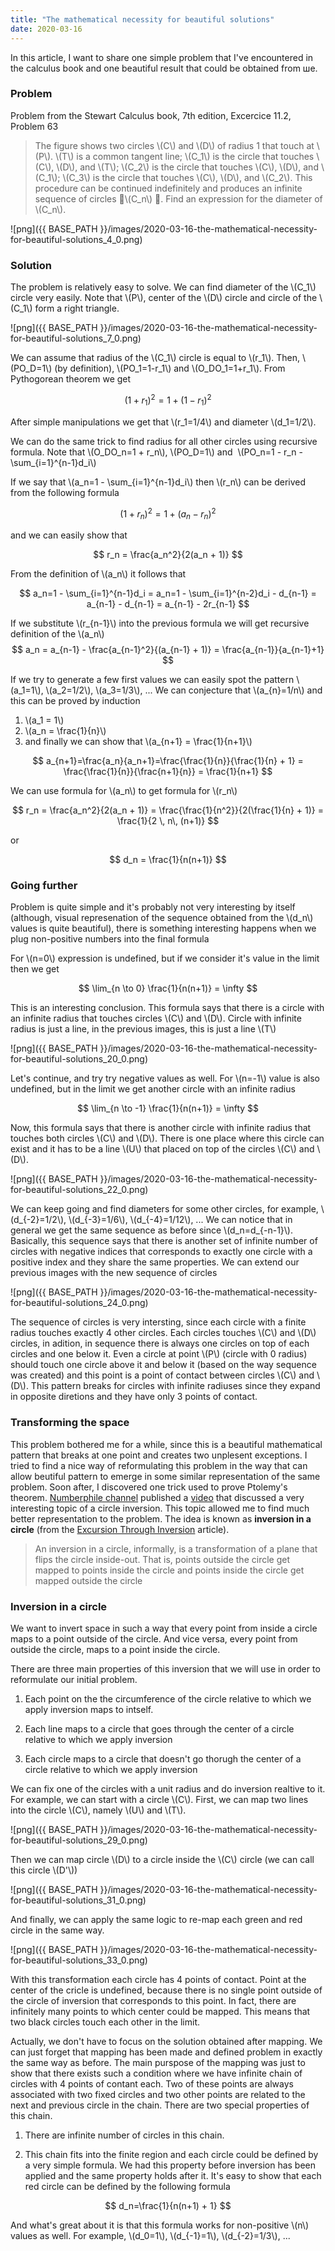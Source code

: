 ```yaml
---
title: "The mathematical necessity for beautiful solutions"
date: 2020-03-16
---
```

In this article, I want to share one simple problem that I've encountered in the
calculus book and one beautiful result that could be obtained from ше.

### Problem

Problem from the Stewart Calculus book, 7th edition, Excercice 11.2, Problem 63

> The figure shows two circles \\(C\\) and \\(D\\) of radius 1 that touch
at \\(P\\). \\(T\\) is a common tangent line; \\(C_1\\) is the circle that
touches
\\(C\\), \\(D\\), and \\(T\\); \\(C_2\\) is the circle that touches \\(C\\),
\\(D\\), and \\(C_1\\); \\(C_3\\) is
the circle that touches \\(C\\), \\(D\\), and \\(C_2\\). This procedure can be
continued indefinitely and produces an infinite sequence of
circles 􏰗\\(C_n\\) 􏰙. Find an expression for the diameter of \\(C_n\\).








![png]({{ BASE_PATH }}/images/2020-03-16-the-mathematical-necessity-for-beautiful-solutions_4_0.png)


### Solution

The problem is relatively easy to solve. We can find diameter of the \\(C_1\\)
circle very easily. Note that \\(P\\), center of the \\(D\\) circle and circle
of the \\(C_1\\) form a right triangle.





![png]({{ BASE_PATH }}/images/2020-03-16-the-mathematical-necessity-for-beautiful-solutions_7_0.png)


We can assume that radius of the \\(C_1\\) circle is equal to \\(r_1\\). Then,
\\(PO_D=1\\) (by definition), \\(PO_1=1-r_1\\) and \\(O_DO_1=1+r_1\\). From
Pythogorean theorem we get

$$
(1 + r_1)^2 = 1 + (1 - r_1) ^ 2
$$

After simple manipulations we get that \\(r_1=1/4\\) and diameter \\(d_1=1/2\\).

We can do the same trick to find radius for all other circles using recursive
formula. Note that \\(O_DO_n=1 + r_n\\), \\(PO_D=1\\) and  \\(PO_n=1 - r_n -
\sum_{i=1}^{n-1}d_i\\)

If we say that \\(a_n=1 - \sum_{i=1}^{n-1}d_i\\) then \\(r_n\\) can be derived
from the following formula

$$
(1 + r_n)^2 = 1 + (a_n - r_n) ^ 2
$$

and we can easily show that

$$
r_n = \frac{a_n^2}{2(a_n + 1)}
$$

From the definition of \\(a_n\\) it follows that

$$
a_n=1 - \sum_{i=1}^{n-1}d_i = a_n=1 - \sum_{i=1}^{n-2}d_i - d_{n-1} = a_{n-1} -
d_{n-1} = a_{n-1} - 2r_{n-1}
$$

If we substitute \\(r_{n-1}\\) into the previous formula we will get recursive
definition of the \\(a_n\\)
$$
a_n = a_{n-1} - \frac{a_{n-1}^2}{(a_{n-1} + 1)} = \frac{a_{n-1}}{a_{n-1}+1}
$$

If we try to generate a few first values we can easily spot the pattern
\\(a_1=1\\), \\(a_2=1/2\\), \\(a_3=1/3\\), ... We can conjecture that
\\(a_{n}=1/n\\) and this can be proved by induction

1. \\(a_1 = 1\\)
2. \\(a_n = \frac{1}{n}\\)
3. and finally we can show that \\(a_{n+1} = \frac{1}{n+1}\\)

$$
a_{n+1}=\frac{a_n}{a_n+1}=\frac{\frac{1}{n}}{\frac{1}{n} + 1} =
\frac{\frac{1}{n}}{\frac{n+1}{n}} = \frac{1}{n+1}
$$

We can use formula for \\(a_n\\) to get formula for \\(r_n\\)


$$
r_n = \frac{a_n^2}{2(a_n + 1)} = \frac{\frac{1}{n^2}}{2(\frac{1}{n} + 1)} =
\frac{1}{2 \, n\, (n+1)}
$$

or

$$
d_n = \frac{1}{n(n+1)}
$$

### Going further

Problem is quite simple and it's probably not very interesting by itself
(although, visual represenation of the sequence obtained from the \\(d_n\\)
values is quite beautiful), there is something interesting happens when we plug
non-positive numbers into the final formula

For \\(n=0\\) expression is undefined, but if we consider it's value in the
limit then we get

$$
\lim_{n \to 0} \frac{1}{n(n+1)} = \infty
$$

This is an interesting conclusion. This formula says that there is a circle with
an infinite radius that touches circles \\(C\\) and \\(D\\). Circle with
infinite radius is just a line, in the previous images, this is just a line
\\(T\\)





![png]({{ BASE_PATH }}/images/2020-03-16-the-mathematical-necessity-for-beautiful-solutions_20_0.png)


Let's continue, and try try negative values as well. For \\(n=-1\\) value is
also undefined, but in the limit we get another circle with an infinite radius

$$
\lim_{n \to -1} \frac{1}{n(n+1)} = \infty
$$

Now, this formula says that there is another circle with infinite radius that
touches both circles \\(C\\) and \\(D\\). There is one place where this circle
can exist and it has to be a line \\(U\\) that placed on top of the circles
\\(C\\) and \\(D\\).





![png]({{ BASE_PATH }}/images/2020-03-16-the-mathematical-necessity-for-beautiful-solutions_22_0.png)


We can keep going and find diameters for some other circles, for example,
\\(d_{-2}=1/2\\), \\(d_{-3}=1/6\\), \\(d_{-4}=1/12\\), ... We can notice that in
general we get the same sequence as before since \\(d_n=d_{-n-1}\\). Basically,
this sequence says that there is another set of infinite number of circles with
negative indices that corresponds to exactly one circle with a positive index
and they share the same properties. We can extend our previous images with the
new sequence of circles





![png]({{ BASE_PATH }}/images/2020-03-16-the-mathematical-necessity-for-beautiful-solutions_24_0.png)


The sequence of circles is very intersting, since each circle with a finite
radius touches exactly 4 other circles. Each circles touches \\(C\\) and \\(D\\)
circles, in adition, in sequence there is always one circles on top of each
circles and one below it. Even a circle at point \\(P\\) (circle with 0 radius)
should touch one circle above it and below it (based on the way sequence was
created) and this point is a point of contact between circles \\(C\\) and
\\(D\\). This pattern breaks for circles with infinite radiuses since they
expand in opposite diretions and they have only 3 points of contact.



### Transforming the space

This problem bothered me for a while, since this is a beautiful mathematical
pattern that breaks at one point and creates two unplesent exceptions. I tried
to find a nice way of reformulating this problem in the way that can allow
beutiful pattern to emerge in some similar representation of the same problem.
Soon after, I discovered one trick used to prove Ptolemy's theorem. [Numberphile
channel](https://www.youtube.com/channel/UCoxcjq-8xIDTYp3uz647V5A) published a
[video](https://youtu.be/bJOuzqu3MUQ) that discussed a very interesting topic of
a circle inversion. This topic allowed me to find much better representation to
the problem. The idea is known as **inversion in a circle** (from the [Excursion
Through
Inversion](http://jwilson.coe.uga.edu/EMT600/STORAGE/Inversion/inversion.html)
article).

> An inversion in a circle, informally, is a transformation of a plane that
flips the circle inside-out. That is, points outside the circle get mapped to
points inside the circle and points inside the circle get mapped outside the
circle

### Inversion in a circle

We want to invert space in such a way that every point from inside a circle maps
to a point outside of the circle. And vice versa, every point from outside the
circle, maps to a point inside the circle.

There are three main properties of this inversion that we will use in order to
reformulate our initial problem.

1. Each point on the the circumference of the circle relative to which we apply
inversion maps to intself.

2. Each line maps to a circle that goes through the center of a circle relative
to which we apply inversion

3. Each circle maps to a circle that doesn't go thorugh the center of a circle
relative to which we apply inversion

We can fix one of the circles with a unit radius and do inversion realtive to
it. For example, we can start with a circle \\(C\\). First, we can map two lines
into the circle \\(C\\), namely \\(U\\) and \\(T\\).





![png]({{ BASE_PATH }}/images/2020-03-16-the-mathematical-necessity-for-beautiful-solutions_29_0.png)


Then we can map circle \\(D\\) to a circle inside the \\(C\\) circle (we can
call this circle \\(D'\\))





![png]({{ BASE_PATH }}/images/2020-03-16-the-mathematical-necessity-for-beautiful-solutions_31_0.png)


And finally, we can apply the same logic to re-map each green and red circle in
the same way.





![png]({{ BASE_PATH }}/images/2020-03-16-the-mathematical-necessity-for-beautiful-solutions_33_0.png)


With this transformation each circle has 4 points of contact. Point at the
center of the cricle is undefined, because there is no single point outside of
the circle of inversion that corresponds to this point. In fact, there are
infinitely many points to which center could be mapped. This means that two
black circles touch each other in the limit.

Actually, we don't have to focus on the solution obtained after mapping. We can
just forget that mapping has been made and defined problem in exactly the same
way as before. The main purspose of the mapping was just to show that there
exists such a condition where we have infinite chain of circles with 4 points of
contant each. Two of these points are always associated with two fixed circles
and two other points are related to the next and previous circle in the chain.
There are two special properties of this chain.

1. There are infinite number of circles in this chain.

2. This chain fits into the finite region and each circle could be defined by a
very simple formula. We had this property before inversion has been applied and
the same property holds after it. It's easy to show that each red circle can be
defined by the following formula

$$
d_n=\frac{1}{n(n+1) + 1}
$$

And what's great about it is that this formula works for non-positive \\(n\\)
values as well. For example, \\(d_0=1\\), \\(d_{-1}=1\\), \\(d_{-2}=1/3\\), ...



